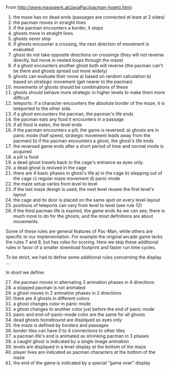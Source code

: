 From http://www.masswerk.at/JavaPac/pacman-howto.html:

1)	the maze has no dead ends (passages are connected at least at 2 sides)
2)	the pacman moves in straight lines
3)	if the pacman encounters a border, it stops
4)	ghosts move in straight lines
5)	ghosts never stop
6)	if ghosts encounter a crossing, the next direction of movement is evaluated
7)	ghost do not take opposite directions on crossings
(they will not reverse directly, but move in nested loops through the maze)
8)	if a ghost encounters another ghost both will reverse
(the pacman can't be there and ghosts spread out more widely)
9)	ghosts can evaluate their move
a)	based on random calculation
b)	based on strategic movement (get nearer to the pacman)
10)	movements of ghosts should be combinations of these
11)	ghosts should behave more strategic in higher levels to make them more difficult
12)	teleports: if a character encounters the absolute border of the maze, it is teleported to the other side.
13)	if a ghost encounters the pacman, the pacman's life ends
14)	the pacman eats any food it encounters in a passage
15)	if all food is eaten, the level ends
16)	if the pacman encounters a pill, the game is reversed:
a)	ghosts are in panic mode (half speed, strategic movement leads away from the pacman)
b)	if the pacman encounters a ghost, the ghost's life ends
17)	the reversed game ends after a short period of time and normal mode is acquired
18)	a pill is food
19)	a dead ghost travels back to the cage's entrance as eyes only.
20)	a dead ghost is revived in the cage
21)	there are 4 basic phases in ghost's life
a)	in the cage
b)	stepping out of the cage
c)	regular maze movement
d)	panic mode
22)	the maze setup varies from level to level
23)	if the last maze design is used, the next level reuses the first level's layout
24)	the cage and its door is placed on the same spot on every level-layout
25)	positions of teleports can vary from level to level (see rule 12)
26)	if the third pacman life is expired, the game ends
As we can see, there is much more to do for the ghosts, and the most definitions are about movements.

Some of these rules are general features of Pac-Man, while others are specific to our implementation.
For example the original arcade game lacks the rules 7 and 8, but has rules for scoring. Here we skip these additional rules in favor of a smaller download footprint and faster run time cycles.

To be strict, we had to define some additional rules concerning the display ....

In short we define:

27)	the pacman moves in alternating 3 animation phases in 4 directions
28)	a stopped pacman is not animated
29)	a ghost moves in 2 animation phases in 2 directions
30)	there are 4 ghosts in different colors
31)	a ghost changes color in panic mode
32)	a ghost changes to another color just before the end of panic mode
33)	panic and end-of-panic-mode color are the same for all ghosts
34)	dead ghosts homebound are displayed as eyes only
34)	the maze is defined by borders and passages
36)	border tiles can have 0 to 4 connections to other tiles
37)	a pacman life's end is animated as shrinking pacman in 3 phases
38)	a caught ghost is indicated by a single image animation
39)	levels are displayed in a level-display at the bottom of the maze
40)	player lives are indicated as pacman characters at the bottom of the maze
41)	the end of the game is indicated by a special "game over" display
